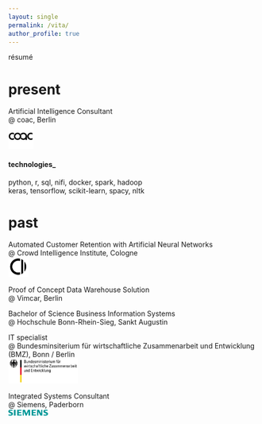 ```yaml
---
layout: single
permalink: /vita/
author_profile: true
---
```


résumé

# present
Artificial Intelligence Consultant 
<br/>@ coac, Berlin
<br/><img src="/assets/images/coac.jpg" width="50">

#### technologies_
python, r, sql, nifi, docker, spark, hadoop <br/>
keras, tensorflow, scikit-learn, spacy, nltk

# past

Automated Customer Retention with Artificial Neural Networks 
<br/>@ Crowd Intelligence Institute, Cologne
<br/><img src="/assets/images/cii.jpg" width="40">

Proof of Concept Data Warehouse Solution
<br/>@ Vimcar, Berlin

Bachelor of Science Business Information Systems 
<br/>@ Hochschule Bonn-Rhein-Sieg, Sankt Augustin

IT specialist 
<br/>@ Bundesminsiterium für wirtschaftliche Zusammenarbeit und Entwicklung (BMZ), Bonn / Berlin
<br/><img src="/assets/images/BMZ.png" width="140">

Integrated Systems Consultant 
<br/>@ Siemens, Paderborn
<br/><img src="/assets/images/siemens.png " width="80">

